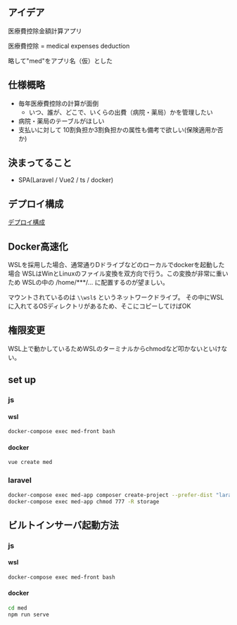 ## アイデア

医療費控除金額計算アプリ

医療費控除 = medical expenses deduction

略して"med"をアプリ名（仮）とした

## 仕様概略

- 毎年医療費控除の計算が面倒
  - いつ、誰が、どこで、いくらの出費（病院・薬局）かを管理したい
- 病院・薬局のテーブルがほしい
- 支払いに対して 10割負担か3割負担かの属性も備考で欲しい(保険適用か否か)


## 決まってること

- SPA(Laravel / Vue2 / ts / docker)

## デプロイ構成

[デプロイ構成](https://s8a.jp/vue-js-github-aws-s3-auto-deploy)

## Docker高速化

WSLを採用した場合、通常通りDドライブなどのローカルでdockerを起動した場合 WSLはWinとLinuxのファイル変換を双方向で行う。この変換が非常に重いため WSLの中の /home/***/... に配置するのが望ましい。

マウントされているのは `\\wsl$` というネットワークドライブ。 その中にWSLに入れてるOSディレクトリがあるため、そこにコピーしてけばOK

## 権限変更

WSL上で動かしているためWSLのターミナルからchmodなど叩かないといけない。

## set up
### js
#### wsl
```bash
docker-compose exec med-front bash
```

#### docker
```bash
vue create med
```

### laravel

```bash
docker-compose exec med-app composer create-project --prefer-dist "laravel/laravel=6.*" .
docker-compose exec med-app chmod 777 -R storage
```
## ビルトインサーバ起動方法
### js
#### wsl
```bash
docker-compose exec med-front bash
```

#### docker
```bash
cd med
npm run serve
```